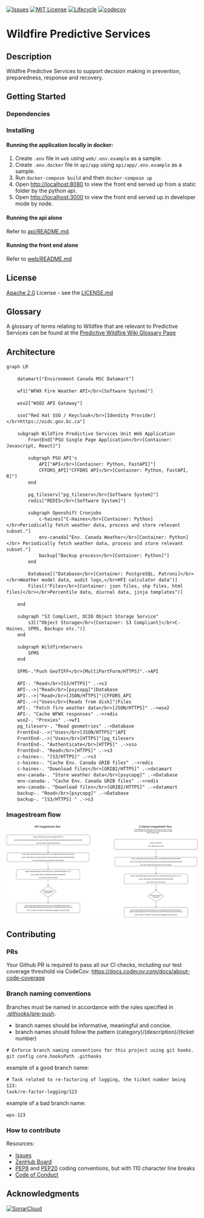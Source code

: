 [![Issues](https://img.shields.io/github/issues/bcgov/wps.svg?style=for-the-badge)](/../../issues)
[![MIT License](https://img.shields.io/github/license/bcgov/wps.svg?style=for-the-badge)](/LICENSE)
[![Lifecycle](https://img.shields.io/badge/Lifecycle-Stable-97ca00?style=for-the-badge)](https://github.com/bcgov/repomountie/blob/master/doc/lifecycle-badges.md)
[![codecov](https://codecov.io/gh/bcgov/wps/branch/main/graph/badge.svg?token=QZh80UTLpT)](https://codecov.io/gh/bcgov/wps)

# Wildfire Predictive Services

## Description

Wildfire Predictive Services to support decision making in prevention, preparedness, response and recovery.

## Getting Started

### Dependencies

### Installing

#### Running the application locally in docker:

1. Create `.env` file in `web` using `web/.env.example` as a sample.
2. Create `.env.docker` file in `api/app` using `api/app/.env.example` as a sample.
3. Run `docker-compose build` and then `docker-compose up`
4. Open [http://localhost:8080](http://localhost:8080) to view the front end served up from a static folder by the python api.
5. Open [http://localhost:3000](http://localhost:3000) to view the front end served up in developer mode by node.

#### Running the api alone

Refer to [api/README.md](api/README.md).

#### Running the front end alone

Refer to [web/README.md](api/README.md)

## License

[Apache 2.0](https://www.apache.org/licenses/LICENSE-2.0) License - see the [LICENSE.md](https://github.com/bcgov/wps/blob/main/LICENSE)

## Glossary

A glossary of terms relating to Wildfire that are relevant to Predictive Services can be found at the [Predictive Wildfire Wiki Glossary Page](https://github.com/bcgov/wps/wiki/Glossary)

## Architecture

```mermaid
graph LR

    datamart["Environment Canada MSC Datamart"]

    wf1["WFWX Fire Weather API</br>[Software System]"]

    wso2["WSO2 API Gateway"]

    sso["Red Hat SSO / Keycloak</br>[Idendity Provider]</br>https://oidc.gov.bc.ca"]

    subgraph Wildfire Predictive Services Unit Web Application
        FrontEnd["PSU Single Page Application</br>[Container: Javascript, React]"]

        subgraph PSU API's
            API["API</br>[Container: Python, FastAPI]"]
            CFFDRS_API["CFFDRS API</br>[Container: Python, FastAPI, R]"]
        end

        pg_tileserv["pg_tileserv</br>[Software System]"]
        redis["REDIS</br>[Software System]"]

        subgraph Openshift Cronjobs
            c-haines["C-Haines</br>[Container: Python]</br>Periodically fetch weather data, process and store relevant subset."]
            env-canada["Env. Canada Weather</br>[Container: Python]</br> Periodically fetch weather data, process and store relevant subset."]
            backup["Backup process</br>[Container: Python]"]
        end

        Database[("Database</br>[Container: PostgreSQL, Patroni]</br></br>Weather model data, audit logs,</br>HFI calculator data")]
        Files[("Files</br>[Container: json files, shp files, html files]</br></br>Percentile data, diurnal data, jinja templates")]

    end

    subgraph "S3 Compliant, OCIO Object Storage Service"
        s3[("Object Storage</br>[Container: S3 Compliant]</br>C-Haines, SFMS, Backups etc.")]
    end

    subgraph WildfireServers
        SFMS
    end

    SFMS-."Push GeoTIFF</br>[MultiPartForm/HTTPS]".->API

    API-. "Read</br>[S3/HTTPS]" .->s3
    API-.->|"Read</br>[psycopg]"|Database
    API-.->|"Read</br>[JSON/HTTPS]"|CFFDRS_API
    API-.->|"Uses</br>[Reads from disk]"|Files
    API-. "Fetch fire weather data</br>[JSON/HTTPS]" .->wso2
    API-. "Cache WFWX responses" .->redis
    wso2-. "Proxies" .->wf1
    pg_tileserv-. "Read geometries" .->Database
    FrontEnd-.->|"Uses</br>[JSON/HTTPS]"|API
    FrontEnd-.->|"Uses</br>[HTTPS]"|pg_tileserv
    FrontEnd-. "Authenticate</br>[HTTPS]" .->sso
    FrontEnd-. "Read</br>[HTTPS]" .->s3
    c-haines-. "[S3/HTTPS]" .->s3
    c-haines-. "Cache Env. Canada GRIB files" .->redis
    c-haines-. "Download files</br>[GRIB2/HTTPS]" .->datamart
    env-canada-. "Store weather data</br>[psycopg]" .->Database
    env-canada-. "Cache Env. Canada GRIB files" .->redis
    env-canada-. "Download files</br>[GRIB2/HTTPS]" .->datamart
    backup-. "Read</br>[psycopg]" .->Database
    backup-. "[S3/HTTPS] " .->s3

```

### Imagestream flow

![Imagestream flow](./architecture/imagestream_flow.png)

## Contributing

### PRs

Your Github PR is required to pass all our CI checks, including our test coverage threshold via CodeCov: https://docs.codecov.com/docs/about-code-coverage

### Branch naming conventions

Branches must be named in accordance with the rules specified in [.githooks/pre-push](.githooks/pre-push).

- branch names should be informative, meaningful and concise.
- branch names should follow the pattern (category)/(description)/(ticket number)

```
# Enforce branch naming conventions for this project using git hooks.
git config core.hooksPath .githooks
```

example of a good branch name:

```
# Task related to re-factoring of logging, the ticket number being 123:
task/re-factor-logging/123
```

example of a bad branch name:

```
wps-123
```

### How to contribute

Resources:

- [Issues](https://github.com/bcgov/wps/issues)
- [ZenHub Board](https://app.zenhub.com/workspaces/wildfire-predictive-services-5e321393e038fba5bbe203b8/board?repos=235861506,237125626,237125691)
- [PEP8](https://github.com/python/peps/blob/master/pep-0008.txt) and [PEP20](https://github.com/python/peps/blob/master/pep-0020.txt) coding conventions, but with 110 character line breaks
- [Code of Conduct](https://github.com/bcgov/wps/blob/master/CONDUCT.md)

## Acknowledgments

[![SonarCloud](https://sonarcloud.io/images/project_badges/sonarcloud-white.svg)](https://sonarcloud.io/dashboard?id=bcgov_wps)
